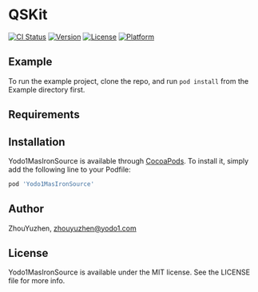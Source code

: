# QSKit

[![CI Status](https://img.shields.io/travis/yodo1/Yodo1MasIronSource.svg?style=flat)](https://travis-ci.org/yodo1/Yodo1MasIronSource)
[![Version](https://img.shields.io/cocoapods/v/Yodo1MasIronSource.svg?style=flat)](https://cocoapods.org/pods/Yodo1MasIronSource)
[![License](https://img.shields.io/cocoapods/l/Yodo1MasIronSource.svg?style=flat)](https://cocoapods.org/pods/Yodo1MasIronSource)
[![Platform](https://img.shields.io/cocoapods/p/Yodo1MasIronSource.svg?style=flat)](https://cocoapods.org/pods/Yodo1MasIronSource)

## Example

To run the example project, clone the repo, and run `pod install` from the Example directory first.

## Requirements

## Installation

Yodo1MasIronSource is available through [CocoaPods](https://cocoapods.org). To install
it, simply add the following line to your Podfile:

```ruby
pod 'Yodo1MasIronSource'
```

## Author

ZhouYuzhen, zhouyuzhen@yodo1.com

## License

Yodo1MasIronSource is available under the MIT license. See the LICENSE file for more info.
